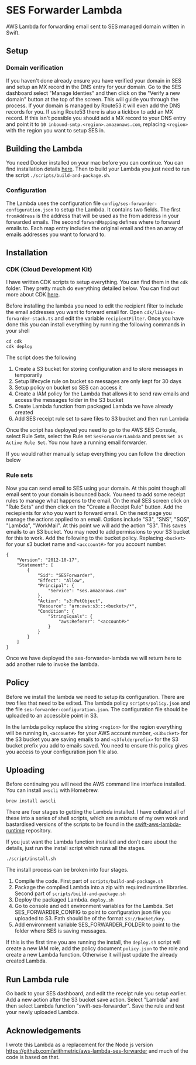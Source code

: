 # SES Forwarder Lambda

AWS Lambda for forwarding email sent to SES managed domain written in Swift. 

## Setup

### Domain verification

If you haven't done already ensure you have verified your domain in SES and setup an MX record in the DNS entry for your domain. Go to the SES dashboard select "Manage Identies" and then click on the "Verify a new domain" button at the top of the screen. This will guide you through the process. If your domain is managed by Route53 it will even add the DNS records for you. If using Route53 there is also a tickbox to add an MX record. If this isn't possible you should add a MX record to your DNS entry and point it to `10 inbound-smtp.<region>.amazonaws.com`, replacing `<region>` with the region you want to setup SES in.

## Building the Lambda

You need Docker installed on your mac before you can continue. You can find installation details [here](https://docs.docker.com/docker-for-mac/install/). Then to build your Lambda you just need to run the script `./scripts/build-and-package.sh`.

### Configuration

The Lambda uses the configuration file `config/ses-forwarder-configuration.json` to setup the Lambda. It contains two fields. The first `fromAddress` is the address that will be used as the from address in your forwarded emails. The second `forwardMapping` defines where to forward emails to. Each map entry includes the original email and then an array of emails addresses you want to forward to.  

## Installation

### CDK (Cloud Development Kit)

I have written CDK scripts to setup everything. You can find them in the `cdk` folder. They pretty much do everything detailed below. You can find out more about CDK [here](https://docs.aws.amazon.com/cdk/latest/guide/home.html).

Before installing the lambda you need to edit the recipient filter to include the email addresses you want to forward email for. Open `cdk/lib/ses-forwarder-stack.ts` and edit the variable `recipientFilter`. Once you have done this you can install everything by running the following commands in your shell
```
cd cdk
cdk deploy
```
The script does the following
1) Create a S3 bucket for storing configuration and to store messages in temporarily
2) Setup lifecycle rule on bucket so messages are only kept for 30 days
3) Setup policy on bucket so SES can access it
4) Create a IAM policy for the Lambda that allows it to send raw emails and access the messages folder in the S3 bucket
5) Create Lambda function from packaged Lambda we have already created
6) Add SES receipt rule set to save files to S3 bucket and then run Lambda

Once the script has deployed you need to go to the AWS SES Console, select Rule Sets, select the Rule set `SesForwarderLambda` and press `Set as Active Rule Set`. You now have a running email forwarder.

If you would rather manually setup everything you can follow the direction below

### Rule sets

Now you can send email to SES using your domain. At this point though all email sent to your domain is bounced back. You need to add some receipt rules to manage what happens to the email. On the mail SES screen click on "Rule Sets" and then click on the "Create a Receipt Rule" button. Add the reciepients for who you want to forward email. On the next page you manage the actions applied to an email. Options include "S3", "SNS", "SQS", "Lambda", "WorkMail". At this point we will add the action "S3". This saves emails to an S3 bucket. You may need to add permissions to your S3 bucket for this to work. Add the following to the bucket policy. Replacing `<bucket>` for your s3 bucket name and `<acccount#>` for you account number.
```
{
    "Version": "2012-10-17",
    "Statement": [
        {
            "Sid": "SESForwarder",
            "Effect": "Allow",
            "Principal": {
                "Service": "ses.amazonaws.com"
            },
            "Action": "s3:PutObject",
            "Resource": "arn:aws:s3:::<bucket>/*",
            "Condition": {
                "StringEquals": {
                    "aws:Referer": "<account#>"
                }
            }
        }
    ]
}
```
Once we have deployed the ses-forwarder-lambda we will return here to add another rule to invoke the lambda. 

## Policy

Before we install the lambda we need to setup its configuration. There are two files that need to be edited. The lambda policy `scripts/policy.json` and the file `ses-forwarder-configuration.json`. The configuration file should be uploaded to an accessible point in S3. 

In the lambda policy replace the string `<region>` for the region everything will be running in, `<account#>` for your AWS account number, `<s3bucket>` for the S3 bucket you are saving emails to and `<s3folderprefix>` for the S3 bucket prefix you add to emails saved. You need to ensure this policy gives you access to your configuration json file also.

## Uploading

Before continuing you will need the AWS command line interface installed. You can install `awscli` with Homebrew.
```
brew install awscli
```

There are four stages to getting the Lambda installed. I have collated all of these into a series of shell scripts, which are a mixture of my own work and bastardised versions of the scripts to be found in the [swift-aws-lambda-runtime](https://github.com/swift-server/swift-aws-lambda-runtime/tree/master/Examples/LambdaFunctions/scripts) repository.

If you just want the Lambda function installed and don't care about the details, just run the install script which runs all the stages.
```
./script/install.sh
```
The install process can be broken into four stages.
1) Compile the code. First part of `scripts/build-and-package.sh`
2) Package the compiled Lambda into a zip with required runtime libraries. Second part of `scripts/build-and-package.sh`
3) Deploy the packaged Lambda. `deploy.sh`
4) Go to console and edit environment variables for the Lambda. Set SES_FORWARDER_CONFIG to point to configuration json file you uploaded to S3. Path should be of the format `s3://bucket/key`.
5) Add environment variable SES_FORWARDER_FOLDER to point to the folder where SES is saving messages.

If this is the first time you are running the install, the `deploy.sh` script will create a new IAM role, add the policy document `policy.json` to the role and create a new Lambda function. Otherwise it will just update the already created Lambda.

## Run Lambda rule

Go back to your SES dashboard, and edit the receipt rule you setup earlier. Add a new action after the S3 bucket save action. Select "Lambda" and then select Lambda function "swift-ses-forwarder". Save the rule and test your newly uploaded Lambda.

## Acknowledgements

I wrote this Lambda as a replacement for the Node js version https://github.com/arithmetric/aws-lambda-ses-forwarder and much of the code is based on that.
